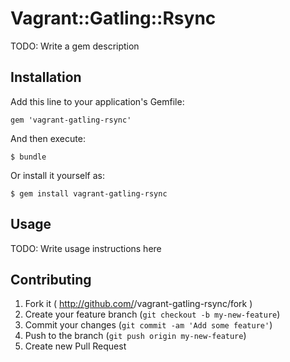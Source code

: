 # Vagrant::Gatling::Rsync

TODO: Write a gem description

## Installation

Add this line to your application's Gemfile:

    gem 'vagrant-gatling-rsync'

And then execute:

    $ bundle

Or install it yourself as:

    $ gem install vagrant-gatling-rsync

## Usage

TODO: Write usage instructions here

## Contributing

1. Fork it ( http://github.com/<my-github-username>/vagrant-gatling-rsync/fork )
2. Create your feature branch (`git checkout -b my-new-feature`)
3. Commit your changes (`git commit -am 'Add some feature'`)
4. Push to the branch (`git push origin my-new-feature`)
5. Create new Pull Request
